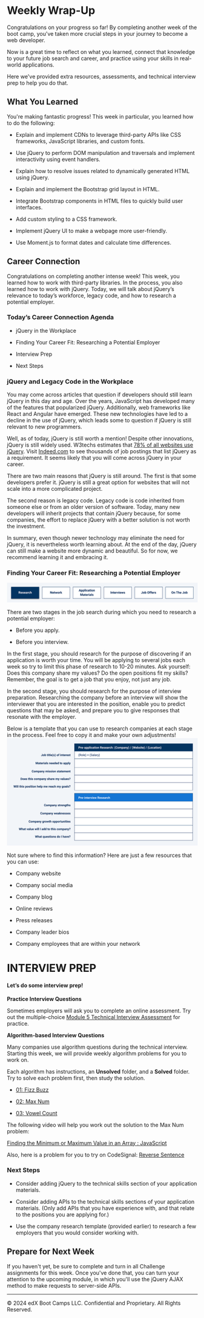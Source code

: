 # Weekly Wrap-Up
Congratulations on your progress so far! By completing another week of the boot camp, you've taken more crucial steps in your journey to become a web developer.

Now is a great time to reflect on what you learned, connect that knowledge to your future job search and career, and practice using your skills in real-world applications.

Here we've provided extra resources, assessments, and technical interview prep to help you do that.

## What You Learned
You're making fantastic progress! This week in particular, you learned how to do the following:

* Explain and implement CDNs to leverage third-party APIs like CSS frameworks, JavaScript libraries, and custom fonts.

* Use jQuery to perform DOM manipulation and traversals and implement interactivity using event handlers.

* Explain how to resolve issues related to dynamically generated HTML using jQuery.

* Explain and implement the Bootstrap grid layout in HTML.

* Integrate Bootstrap components in HTML files to quickly build user interfaces.

* Add custom styling to a CSS framework.

* Implement jQuery UI to make a webpage more user-friendly.

* Use Moment.js to format dates and calculate time differences.

## Career Connection
Congratulations on completing another intense week! This week, you learned how to work with third-party libraries. In the process, you also learned how to work with jQuery. Today, we will talk about jQuery’s relevance to today’s workforce, legacy code, and how to research a potential employer.

### Today’s Career Connection Agenda
* jQuery in the Workplace

* Finding Your Career Fit: Researching a Potential Employer

* Interview Prep

* Next Steps

### jQuery and Legacy Code in the Workplace
You may come across articles that question if developers should still learn jQuery in this day and age. Over the years, JavaScript has developed many of the features that popularized jQuery. Additionally, web frameworks like React and Angular have emerged. These new technologies have led to a decline in the use of jQuery, which leads some to question if jQuery is still relevant to new programmers.

Well, as of today, jQuery is still worth a mention! Despite other innovations, jQuery is still widely used. W3techs estimates that [78% of all websites use jQuery](https://w3techs.com/technologies/details/js-jquery). Visit [Indeed.com](https://www.indeed.com/jobs?q=jQuery&vjk=030fb18cc8754373) to see thousands of job postings that list jQuery as a requirement. It seems likely that you will come across jQuery in your career.

There are two main reasons that jQuery is still around. The first is that some developers prefer it. jQuery is still a great option for websites that will not scale into a more complicated project.

The second reason is legacy code. Legacy code is code inherited from someone else or from an older version of software. Today, many new developers will inherit projects that contain jQuery because, for some companies, the effort to replace jQuery with a better solution is not worth the investment.

In summary, even though newer technology may eliminate the need for jQuery, it is nevertheless worth learning about. At the end of the day, jQuery can still make a website more dynamic and beautiful. So for now, we recommend learning it and embracing it.

### Finding Your Career Fit: Researching a Potential Employer
![](../../../images/coding-career-connection-research.png)

There are two stages in the job search during which you need to research a potential employer:

* Before you apply.

* Before you interview.

In the first stage, you should research for the purpose of discovering if an application is worth your time. You will be applying to several jobs each week so try to limit this phase of research to 10-20 minutes. Ask yourself: Does this company share my values? Do the open positions fit my skills? Remember, the goal is to get a job that you enjoy, not just any job.

In the second stage, you should research for the purpose of interview preparation. Researching the company before an interview will show the interviewer that you are interested in the position, enable you to predict questions that may be asked, and prepare you to give responses that resonate with the employer.

Below is a template that you can use to research companies at each stage in the process. Feel free to copy it and make your own adjustments!
![](../../../images/coding-career-connection-company-research.png)

Not sure where to find this information? Here are just a few resources that you can use:

* Company website

* Company social media

* Company blog

* Online reviews

* Press releases

* Company leader bios

* Company employees that are within your network

# INTERVIEW PREP
#### Let’s do some interview prep!

**Practice Interview Questions**

Sometimes employers will ask you to complete an online assessment. Try out the multiple-choice [Module 5 Technical Interview Assessment](https://forms.gle/c4pv2qUatMXs5rzZA) for practice.

**Algorithm-based Interview Questions**

Many companies use algorithm questions during the technical interview. Starting this week, we will provide weekly algorithm problems for you to work on.

Each algorithm has instructions, an **Unsolved** folder, and a **Solved** folder. Try to solve each problem first, then study the solution.

* [01: Fizz Buzz](https://static.fullstack-bootcamp.com/algorithms/05-Third-Party-APIs/01-fizz-buzz.zip)

* [02: Max Num](https://static.fullstack-bootcamp.com/algorithms/05-Third-Party-APIs/02-max-num.zip)

* [03: Vowel Count](https://static.fullstack-bootcamp.com/algorithms/05-Third-Party-APIs/03-vowel-count.zip)

The following video will help you work out the solution to the Max Num problem:

[Finding the Minimum or Maximum Value in an Array : JavaScript](https://www.youtube.com/watch?v=tPCOYESqQiY)

Also, here is a problem for you to try on CodeSignal: [Reverse Sentence](https://app.codesignal.com/public-test/qL7KK4o6KBSgmdqBw/rDz464zXxdE6dx)

### Next Steps
* Consider adding jQuery to the technical skills section of your application materials.

* Consider adding APIs to the technical skills sections of your application materials. (Only add APIs that you have experience with, and that relate to the positions you are applying for.)

* Use the company research template (provided earlier) to research a few employers that you would consider working with.

## Prepare for Next Week
If you haven't yet, be sure to complete and turn in all Challenge assignments for this week. Once you've done that, you can turn your attention to the upcoming module, in which you'll use the jQuery AJAX method to make requests to server-side APIs.

---
© 2024 edX Boot Camps LLC. Confidential and Proprietary. All Rights Reserved.
